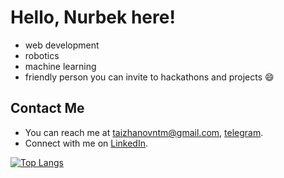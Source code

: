 # Hello, Nurbek here!
- web development
- robotics
- machine learning
- friendly person you can invite to hackathons and projects 😄

## Contact Me

- You can reach me at [taizhanovntm@gmail.com](taizhanovntm@gmail.com), [telegram](https://t.me/actuallyastarfish).
- Connect with me on [LinkedIn](www.linkedin.com/in/nurbek-taizhanov-2a45b3282).

[![Top Langs](https://github-readme-stats.vercel.app/api/top-langs/?username=Nurbek-web&layout=donut)](https://github.com/anuraghazra/github-readme-stats)
